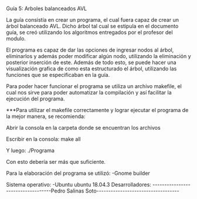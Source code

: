 Guía 5: Arboles balanceados AVL 

La guía consistía en crear un programa, el cual fuera capaz de crear un árbol balanceado AVL. Dicho árbol tal cual se estipula en el documento guía, se creó utilizando los algoritmos entregados por el profesor del modulo. 


El programa es capaz de dar las opciones de ingresar nodos al árbol, eliminarlos y además poder modificar algún nodo, utilizando la eliminación y posterior inserción de este. Además de todo esto, se puede hacer una visualización grafica de como esta estructurado el árbol, utilizando las funciones que se especificaban en la guía. 


Para poder hacer funcionar el programa se utiliza un archivo makefile, el cual nos sirve para poder automatizar la compilación y así facilitar la ejecución del programa.


***Para utilizar el makefile correctamente y lograr ejecutar el programa de la mejor manera, se recomienda:

Abrir la consola en la carpeta donde se encuentran los archivos

Escribir en la consola: make all

Y luego: ./Programa

Con esto debería ser más que suficiente.

Para la elaboración del programa se utilizó: -Gnome builder

Sistema operativo: -Ubuntu ubuntu 18.04.3
Desarrolladores: -----------------------------------Pedro Salinas Soto-----------------------------------
